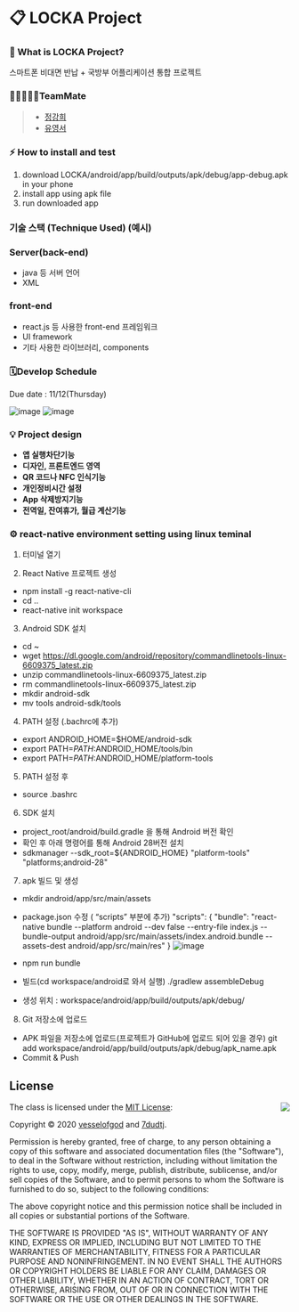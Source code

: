 # 📋 LOCKA Project

### 🚀 What is LOCKA Project?
스마트폰 비대면 반납 + 국방부 어플리케이션 통합 프로젝트

### 👨🏽‍🤝‍👨🏼TeamMate
> * [정강희](https://github.com/vesselofgod)
> * [유영서](https://github.com/7dudtj)

### ⚡️ How to install and test
1. download LOCKA/android/app/build/outputs/apk/debug/app-debug.apk in your phone
2. install app using apk file
3. run downloaded app

### 기술 스택 (Technique Used) (예시)
### Server(back-end)
 - java 등 서버 언어
 - XML
 
### front-end
 -  react.js 등 사용한 front-end 프레임워크 
 -  UI framework
 -  기타 사용한 라이브러리, components

### 🗓Develop Schedule
Due date : 11/12(Thursday)

![image](https://user-images.githubusercontent.com/18081105/94388617-8eecdd80-0188-11eb-9f93-b1c2469cd182.png)
![image](https://user-images.githubusercontent.com/18081105/94389136-fe170180-0189-11eb-9df6-d4a3b0b0d65b.png)
### 💡 Project design

-   **앱 실행차단기능**
-   **디자인, 프론트엔드 영역**
-   **QR 코드나 NFC 인식기능**
-   **개인정비시간 설정**
-   **App 삭제방지기능**
-   **전역일, 잔여휴가, 월급 계산기능**

### ⚙ react-native environment setting using linux teminal

1. 터미널 열기

2. React Native 프로젝트 생성
- npm install -g react-native-cli
- cd ..
- react-native init workspace

3. Android SDK 설치
- cd ~
- wget https://dl.google.com/android/repository/commandlinetools-linux-6609375_latest.zip
- unzip commandlinetools-linux-6609375_latest.zip
- rm commandlinetools-linux-6609375_latest.zip
- mkdir android-sdk
- mv tools android-sdk/tools

4. PATH 설정 (.bachrc에 추가)
- export ANDROID_HOME=$HOME/android-sdk
- export PATH=$PATH:$ANDROID_HOME/tools/bin
- export PATH=$PATH:$ANDROID_HOME/platform-tools

5. PATH 설정 후
- source .bashrc

6. SDK 설치
- project_root/android/build.gradle 을 통해 Android 버전 확인
- 확인 후 아래 명령어를 통해 Android 28버전 설치
- sdkmanager --sdk_root=${ANDROID_HOME} "platform-tools" "platforms;android-28"

7. apk 빌드 및 생성
- mkdir android/app/src/main/assets
- package.json 수정 ( “scripts” 부분에 추가)
"scripts": { "bundle": "react-native bundle --platform android --dev false --entry-file index.js --bundle-output android/app/src/main/assets/index.android.bundle --assets-dest android/app/src/main/res" }
![image](https://user-images.githubusercontent.com/18081105/94502797-e9954080-023f-11eb-9ff6-1f58473dee0c.png)

- npm run bundle
- 빌드(cd workspace/android로 와서 실행)
./gradlew assembleDebug
- 생성 위치 : workspace/android/app/build/outputs/apk/debug/

8. Git 저장소에 업로드
- APK 파일을 저장소에 업로드(프로젝트가 GitHub에 업로드 되어 있을 경우)
git add workspace/android/app/build/outputs/apk/debug/apk_name.apk
- Commit & Push

## License

<img align="right" src="http://opensource.org/trademarks/opensource/OSI-Approved-License-100x137.png">

The class is licensed under the [MIT License](http://opensource.org/licenses/MIT):

Copyright &copy; 2020 [vesselofgod](http://www.github.com/vesselofgod) and [7dudtj](https://github.com/7dudtj).

Permission is hereby granted, free of charge, to any person obtaining a copy of this software and associated documentation files (the "Software"), to deal in the Software without restriction, including without limitation the rights to use, copy, modify, merge, publish, distribute, sublicense, and/or sell copies of the Software, and to permit persons to whom the Software is furnished to do so, subject to the following conditions:

The above copyright notice and this permission notice shall be included in all copies or substantial portions of the Software.

THE SOFTWARE IS PROVIDED "AS IS", WITHOUT WARRANTY OF ANY KIND, EXPRESS OR IMPLIED, INCLUDING BUT NOT LIMITED TO THE WARRANTIES OF MERCHANTABILITY, FITNESS FOR A PARTICULAR PURPOSE AND NONINFRINGEMENT. IN NO EVENT SHALL THE AUTHORS OR COPYRIGHT HOLDERS BE LIABLE FOR ANY CLAIM, DAMAGES OR OTHER LIABILITY, WHETHER IN AN ACTION OF CONTRACT, TORT OR OTHERWISE, ARISING FROM, OUT OF OR IN CONNECTION WITH THE SOFTWARE OR THE USE OR OTHER DEALINGS IN THE SOFTWARE.

